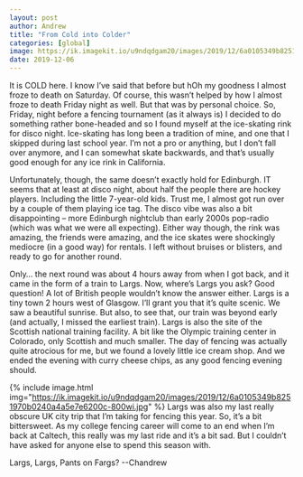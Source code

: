 ```yaml
---
layout: post
author: Andrew
title: "From Cold into Colder"
categories: [global]
image: https://ik.imagekit.io/u9ndqdgam20/images/2019/12/6a0105349b8251970b0240a4f3b0ea200b-800wi.jpg
date: 2019-12-06
---
```


It is COLD here. I know I’ve said that before but hOh my goodness I almost froze to death on Saturday. Of course, this wasn’t helped by how I almost froze to death Friday night as well. But that was by personal choice. So, Friday, night before a fencing tournament (as it always is) I decided to do something rather bone-headed and so I found myself at the ice-skating rink for disco night. Ice-skating has long been a tradition of mine, and one that I skipped during last school year. I’m not a pro or anything, but I don’t fall over anymore, and I can somewhat skate backwards, and that’s usually good enough for any ice rink in California.

Unfortunately, though, the same doesn’t exactly hold for Edinburgh. IT seems that at least at disco night, about half the people there are hockey players. Including the little 7-year-old kids. Trust me, I almost got run over by a couple of them playing ice tag. The disco vibe was also a bit disappointing – more Edinburgh nightclub than early 2000s pop-radio (which was what we were all expecting). Either way though, the rink was amazing, the friends were amazing, and the ice skates were shockingly mediocre (in a good way) for rentals. I left without bruises or blisters, and ready to go for another round.

Only… the next round was about 4 hours away from when I got back, and it came in the form of a train to Largs. Now, where’s Largs you ask? Good question! A lot of British people wouldn’t know the answer either. Largs is a tiny town 2 hours west of Glasgow. I’ll grant you that it’s quite scenic. We saw a beautiful sunrise. But also, to see that, our train was beyond early (and actually, I missed the earliest train). Largs is also the site of the Scottish national training facility. A bit like the Olympic training center in Colorado, only Scottish and much smaller. The day of fencing was actually quite atrocious for me, but we found a lovely little ice cream shop. And we ended the evening with curry cheese chips, as any good fencing evening should.


{% include image.html img="https://ik.imagekit.io/u9ndqdgam20/images/2019/12/6a0105349b8251970b0240a4a5e7e6200c-800wi.jpg" %}
Largs was also my last really obscure UK city trip that I’m taking for fencing this year. So, it’s a bit bittersweet. As my college fencing career will come to an end when I’m back at Caltech, this really was my last ride and it’s a bit sad. But I couldn’t have asked for anyone else to spend this season with.

Largs, Largs, Pants on Fargs?
--Chandrew